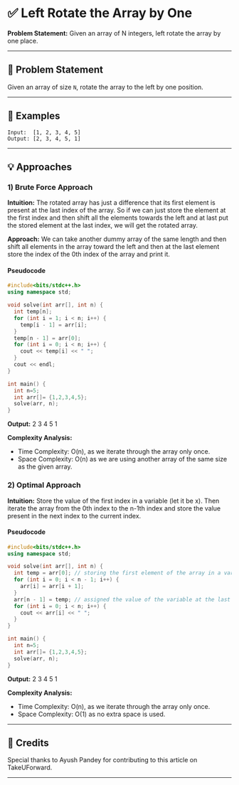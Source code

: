 # ✅ Left Rotate the Array by One

**Problem Statement:** Given an array of N integers, left rotate the array by one place.

---

## 📌 Problem Statement

Given an array of size `N`, rotate the array to the left by one position.

---

## 🧪 Examples

```
Input:  [1, 2, 3, 4, 5]
Output: [2, 3, 4, 5, 1]
```

---

## 💡 Approaches

### 1) Brute Force Approach

**Intuition:** The rotated array has just a difference that its first element is present at the last index of the array. So if we can just store the element at the first index and then shift all the elements towards the left and at last put the stored element at the last index, we will get the rotated array.

**Approach:** We can take another dummy array of the same length and then shift all elements in the array toward the left and then at the last element store the index of the 0th index of the array and print it.

#### Pseudocode

```cpp
#include<bits/stdc++.h>
using namespace std;

void solve(int arr[], int n) {
  int temp[n];
  for (int i = 1; i < n; i++) {
    temp[i - 1] = arr[i];
  }
  temp[n - 1] = arr[0];
  for (int i = 0; i < n; i++) {
    cout << temp[i] << " ";
  }
  cout << endl;
}

int main() {
  int n=5;
  int arr[]= {1,2,3,4,5};
  solve(arr, n);
}
```

**Output:** 2 3 4 5 1

**Complexity Analysis:**
- Time Complexity: O(n), as we iterate through the array only once.
- Space Complexity: O(n) as we are using another array of the same size as the given array.

### 2) Optimal Approach

**Intuition:** Store the value of the first index in a variable (let it be x). Then iterate the array from the 0th index to the n-1th index and store the value present in the next index to the current index.

#### Pseudocode

```cpp
#include<bits/stdc++.h>
using namespace std;

void solve(int arr[], int n) {
  int temp = arr[0]; // storing the first element of the array in a variable
  for (int i = 0; i < n - 1; i++) {
    arr[i] = arr[i + 1];
  }
  arr[n - 1] = temp; // assigned the value of the variable at the last index
  for (int i = 0; i < n; i++) {
    cout << arr[i] << " ";
  }
}

int main() {
  int n=5;
  int arr[]= {1,2,3,4,5};
  solve(arr, n);
}
```

**Output:** 2 3 4 5 1

**Complexity Analysis:**
- Time Complexity: O(n), as we iterate through the array only once.
- Space Complexity: O(1) as no extra space is used.

---

## 🙌 Credits

Special thanks to Ayush Pandey for contributing to this article on TakeUForward.

---
